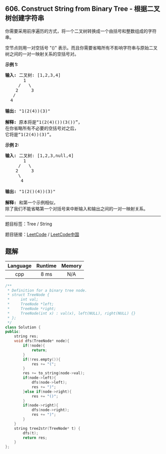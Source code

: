 ## 606. Construct String from Binary Tree - 根据二叉树创建字符串

<!--If you want to use the English description, use `question.content` instead-->

<p>你需要采用前序遍历的方式，将一个二叉树转换成一个由括号和整数组成的字符串。</p>

<p>空节点则用一对空括号 &quot;()&quot; 表示。而且你需要省略所有不影响字符串与原始二叉树之间的一对一映射关系的空括号对。</p>

<p><strong>示例 1:</strong></p>

<pre>
<strong>输入:</strong> 二叉树: [1,2,3,4]
       1
     /   \
    2     3
   /    
  4     

<strong>输出:</strong> &quot;1(2(4))(3)&quot;

<strong>解释:</strong> 原本将是&ldquo;1(2(4)())(3())&rdquo;，
在你省略所有不必要的空括号对之后，
它将是&ldquo;1(2(4))(3)&rdquo;。
</pre>

<p><strong>示例 2:</strong></p>

<pre>
<strong>输入:</strong> 二叉树: [1,2,3,null,4]
       1
     /   \
    2     3
     \  
      4 

<strong>输出:</strong> &quot;1(2()(4))(3)&quot;

<strong>解释:</strong> 和第一个示例相似，
除了我们不能省略第一个对括号来中断输入和输出之间的一对一映射关系。
</pre>



-----

题目标签：Tree / String

题目链接：[LeetCode](https://leetcode.com/problems/construct-string-from-binary-tree/description/)  /  [LeetCode中国](https://leetcode-cn.com/problems/construct-string-from-binary-tree/description/)

## 题解



| Language | Runtime | Memory |
|:---:|:---:|:---:|
| cpp  | 8  ms | N/A |

```cpp
/**
 * Definition for a binary tree node.
 * struct TreeNode {
 *     int val;
 *     TreeNode *left;
 *     TreeNode *right;
 *     TreeNode(int x) : val(x), left(NULL), right(NULL) {}
 * };
 */
class Solution {
public:
    string res;
    void dfs(TreeNode* node){
        if(!node){
            return;
        }
        if(!res.empty()){
            res += "(";
        }
        res += to_string(node->val);
        if(node->left){
            dfs(node->left);
            res += ")";
        }else if(node->right){
            res += "()";
        }
        if(node->right){
            dfs(node->right);
            res += ")";
        }
    }
    string tree2str(TreeNode* t) {
        dfs(t);
        return res;
    }
};
```
